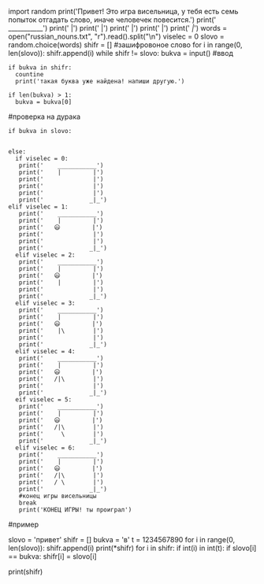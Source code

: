 import random
print('Привет! Это игра висельница, у тебя есть семь попыток отгадать слово, иначе человечек повесится.')
print('    ___________')
print('              |')
print('              |')
print('              |')
print('              |')
print('             _|_')
words = open("russian_nouns.txt", "r").read().split("\n")
viselec = 0
slovo = random.choice(words)
shifr =  [] #зашифровоное слово
for i in range(0, len(slovo)):
   shifr.append(i)
while shifr != slovo:
    bukva = input() #ввод
    
    if bukva in shifr:
      countine
      print('такая буква уже найдена! напиши другую.')
      
    if len(bukva) > 1:
      bukva = bukva[0]
#проверка на дурака

    if bukva in slovo:
      

    else:
      if viselec = 0:
       print('    ___________')
       print('    |         |')
       print('              |')
       print('              |')
       print('              |')
       print('             _|_')
    elif viselec = 1:
       print('    ___________')
       print('    |         |')
       print('   😃         |')
       print('              |')
       print('              |')
       print('             _|_')
      elif viselec = 2:
       print('    ___________')
       print('    |         |')
       print('   😃         |')
       print('    |         |')
       print('              |')
       print('             _|_')
      elif viselec = 3:
       print('    ___________')
       print('    |         |')
       print('   😃         |')
       print('    |\        |')
       print('              |')
       print('             _|_')
      elif viselec = 4:
       print('    ___________')
       print('    |         |')
       print('   😃         |')
       print('   /|\        |')
       print('              |')
       print('             _|_')
      eif viselec = 5:
       print('    ___________')
       print('    |         |')
       print('   😃         |')
       print('   /|\        |')
       print('     \        |')
       print('             _|_')
      elif viselec = 6:
       print('    ___________')
       print('    |         |')
       print('   😃         |')
       print('   /|\        |')
       print('   / \        |')
       print('             _|_')
       #конец игры висельницы
       break
       print('КОНЕЦ ИГРЫ! ты проиграл')






#пример

slovo = 'привет'
shifr = []
bukva = 'в'
t = 1234567890
for i in range(0, len(slovo)):
    shifr.append(i)
print(*shifr)
for i in shifr:
    if int(i) in int(t):
        if slovo[i] == bukva:
            shifr[i] = slovo[i]

print(shifr)
